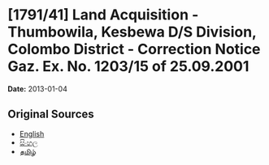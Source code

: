 # [1791/41] Land Acquisition - Thumbowila, Kesbewa D/S Division, Colombo District - Correction Notice Gaz. Ex. No. 1203/15 of 25.09.2001

**Date:** 2013-01-04

## Original Sources

- [English](https://documents.gov.lk/view/extra-gazettes/2013/1/1791-41_E.pdf)
- [සිංහල](https://documents.gov.lk/view/extra-gazettes/2013/1/1791-41_S.pdf)
- [தமிழ்](https://documents.gov.lk/view/extra-gazettes/2013/1/1791-41_T.pdf)

